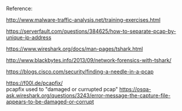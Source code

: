 Reference:

http://www.malware-traffic-analysis.net/training-exercises.html

https://serverfault.com/questions/384625/how-to-separate-pcap-by-unique-ip-address

https://www.wireshark.org/docs/man-pages/tshark.html

http://www.blackbytes.info/2013/09/network-forensics-with-tshark/

https://blogs.cisco.com/security/finding-a-needle-in-a-pcap

https://f00l.de/pcapfix/    
pcapfix used to "damaged or currupted pcap"
https://osqa-ask.wireshark.org/questions/3243/error-message-the-capture-file-appears-to-be-damaged-or-corrupt

